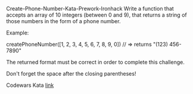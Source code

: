 Create-Phone-Number-Kata-Prework-Ironhack
Write a function that accepts an array of 10 integers (between 0 and 9), that returns a string of those numbers in the form of a phone number.

Example:

createPhoneNumber([1, 2, 3, 4, 5, 6, 7, 8, 9, 0]) // => returns "(123) 456-7890"

The returned format must be correct in order to complete this challenge.

Don't forget the space after the closing parentheses!

Codewars Kata [link](https://www.codewars.com/kata/create-phone-number/train/javascript)

